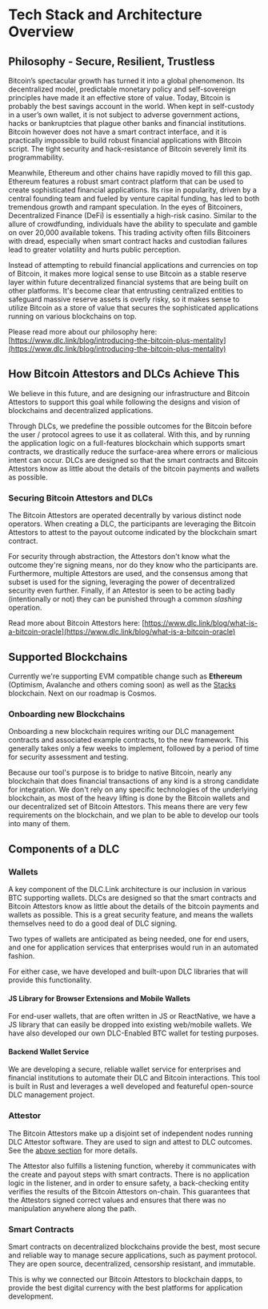 # Tech Stack and Architecture Overview

## Philosophy - Secure, Resilient, Trustless

Bitcoin’s spectacular growth has turned it into a global phenomenon. Its decentralized model, predictable monetary policy and self-sovereign principles have made it an effective store of value. Today, Bitcoin is probably the best savings account in the world. When kept in self-custody in a user’s own wallet, it is not subject to adverse government actions, hacks or bankruptcies that plague other banks and financial institutions. Bitcoin however does not have a smart contract interface, and it is practically impossible to build robust financial applications with Bitcoin script. The tight security and hack-resistance of Bitcoin severely limit its programmability.&#x20;

Meanwhile, Ethereum and other chains have rapidly moved to fill this gap. Ethereum features a robust smart contract platform that can be used to create sophisticated financial applications. Its rise in popularity, driven by a central founding team and fueled by venture capital funding, has led to both tremendous growth and rampant speculation. In the eyes of Bitcoiners, Decentralized Finance (DeFi) is essentially a high-risk casino. Similar to the allure of crowdfunding, individuals have the ability to speculate and gamble on over 20,000 available tokens. This trading activity often fills Bitcoiners with dread, especially when smart contract hacks and custodian failures lead to greater volatility and hurts public perception.

Instead of attempting to rebuild financial applications and currencies on top of Bitcoin, it makes more logical sense to use Bitcoin as a stable reserve layer within future decentralized financial systems that are being built on other platforms. It's become clear that entrusting centralized entities to safeguard massive reserve assets is overly risky, so it makes sense to utilize Bitcoin as a store of value that secures the sophisticated applications running on various blockchains on top.

Please read more about our philosophy here: [https://www.dlc.link/blog/introducing-the-bitcoin-plus-mentality](https://www.dlc.link/blog/introducing-the-bitcoin-plus-mentality)

## How Bitcoin Attestors and DLCs Achieve This

We believe in this future, and are designing our infrastructure and Bitcoin Attestors to support this goal while following the designs and vision of blockchains and decentralized applications.

Through DLCs, we predefine the possible outcomes for the Bitcoin before the user / protocol agrees to use it as collateral. With this, and by running the application logic on a full-features blockchain which supports smart contracts, we drastically reduce the surface-area where errors or malicious intent can occur. DLCs are designed so that the smart contracts and Bitcoin Attestors know as little about the details of the bitcoin payments and wallets as possible.&#x20;

### Securing Bitcoin Attestors and DLCs

The Bitcoin Attestors are operated decentrally by various distinct node operators. When creating a DLC, the participants are leveraging the Bitcoin Attestors to attest to the payout outcome indicated by the blockchain smart contract.&#x20;

For security through abstraction, the Attestors don't know what the outcome they're signing means, nor do they know who the participants are. Furthermore, multiple Attestors are used, and the consensus among that subset is used for the signing, leveraging the power of decentralized security even further. Finally, if an Attestor is seen to be acting badly (intentionally or not) they can be punished through a common _slashing_ operation.&#x20;

Read more about Bitcoin Attestors here: [https://www.dlc.link/blog/what-is-a-bitcoin-oracle](https://www.dlc.link/blog/what-is-a-bitcoin-oracle)

## Supported Blockchains

Currently we're supporting EVM compatible change such as **Ethereum** (Optimism, Avalanche and others coming soon) as well as the [Stacks](https://www.stacks.co/) blockchain. Next on our roadmap is Cosmos.

### Onboarding new Blockchains

Onboarding a new blockchain requires writing our DLC management contracts and associated example contracts, to the new framework. This generally takes only a few weeks to implement, followed by a period of time for security assessment and testing.

Because our tool's purpose is to bridge to native Bitcoin, nearly any blockchain that does financial transactions of any kind is a strong candidate for integration. We don't rely on any specific technologies of the underlying blockchain, as most of the heavy lifting is done by the Bitcoin wallets and our decentralized set of Bitcoin Attestors. This means there are very few requirements on the blockchain, and we plan to be able to develop our tools into many of them.&#x20;

## Components of a DLC

### Wallets

A key component of the DLC.Link architecture is our inclusion in various BTC supporting wallets. DLCs are designed so that the smart contracts and Bitcoin Attestors know as little about the details of the bitcoin payments and wallets as possible. This is a great security feature, and means the wallets themselves need to do a good deal of DLC signing.

Two types of wallets are anticipated as being needed, one for end users, and one for application services that enterprises would run in an automated fashion.&#x20;

For either case, we have developed and built-upon DLC libraries that will provide this functionality.

#### JS Library for Browser Extensions and Mobile Wallets

For end-user wallets, that are often written in JS or ReactNative, we have a JS library that can easily be dropped into existing web/mobile wallets. We have also developed our own DLC-Enabled BTC wallet for testing purposes.

#### Backend Wallet Service

We are developing a secure, reliable wallet service for enterprises and financial institutions to automate their DLC and Bitcoin interactions. This tool is built in Rust and leverages a well developed and featureful open-source DLC management project.

### Attestor

The Bitcoin Attestors make up a disjoint set of independent nodes running DLC Attestor software. They are used to sign and attest to DLC outcomes. See the [above section](tech-stack.md#securing-bitcoin-oracles-and-dlcs) for more details.

The Attestor also fulfills a listening function, whereby it communicates with the create and payout steps with smart contracts. There is no application logic in the listener, and in order to ensure safety, a back-checking entity verifies the results of the Bitcoin Attestors on-chain. This guarantees that the Attestors signed correct values and ensures that there was no manipulation anywhere along the path.

### Smart Contracts

Smart contracts on decentralized blockchains provide the best, most secure and reliable way to manage secure applications, such as payment protocol. They are open source, decentralized, censorship resistant, and immutable.

This is why we connected our Bitcoin Attestors to blockchain dapps, to provide the best digital currency with the best platforms for application development.

